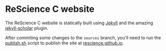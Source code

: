 
# ReScience C website

The ReScience C website is statically built using [Jekyll](https://jekyllrb.com/)
and the amazing [jekyll-scholar](https://github.com/inukshuk/jekyll-scholar) plugin.

After commiting some changes to the `sources` branch, you'll need to run the
[publish.sh](publish.sh) script to publish the site at
[rescience.github.io](https://rescience.github.io).
